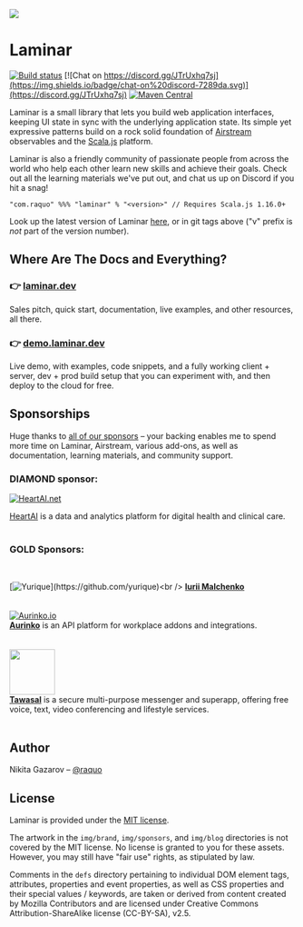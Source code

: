 ![](https://laminar.dev/img/brand/laminar-logo-100px-rounded.png)

# Laminar

[![Build status](https://github.com/raquo/Laminar/actions/workflows/test.yml/badge.svg)](https://github.com/raquo/Laminar/actions/workflows/test.yml)
[![Chat on https://discord.gg/JTrUxhq7sj](https://img.shields.io/badge/chat-on%20discord-7289da.svg)](https://discord.gg/JTrUxhq7sj)
[![Maven Central](https://img.shields.io/maven-central/v/com.raquo/laminar_sjs1_3.svg)](https://search.maven.org/artifact/com.raquo/laminar_sjs1_3)

Laminar is a small library that lets you build web application interfaces, keeping UI state in sync with the underlying application state. Its simple yet expressive patterns build on a rock solid foundation of [Airstream](https://github.com/raquo/Airstream) observables and the [Scala.js](https://www.scala-js.org/) platform.

Laminar is also a friendly community of passionate people from across the world who help each other learn new skills and achieve their goals. Check out all the learning materials we've put out, and chat us up on Discord if you hit a snag!

    "com.raquo" %%% "laminar" % "<version>" // Requires Scala.js 1.16.0+

Look up the latest version of Laminar [here](https://laminar.dev/blog/), or in git tags above ("v" prefix is _not_ part of the version number).



## Where Are The Docs and Everything?


### 👉 [laminar.dev](https://laminar.dev)

Sales pitch, quick start, documentation, live examples, and other resources, all there. 

### 👉 [demo.laminar.dev](https://demo.laminar.dev)

Live demo, with examples, code snippets, and a fully working client + server, dev + prod build setup that you can experiment with, and then deploy to the cloud for free.


## Sponsorships

Huge thanks to [all of our sponsors](https://github.com/sponsors/raquo) – your backing enables me to spend more time on Laminar, Airstream, various add-ons, as well as documentation, learning materials, and community support.


### DIAMOND sponsor:

[![HeartAI.net](https://laminar.dev/img/sponsors/heartai-300px.png)](https://www.heartai.net/)

[HeartAI](https://www.heartai.net/) is a data and analytics platform for digital health and clinical care.
<br />
<br />

### GOLD Sponsors:

<br />

[![Yurique](https://laminar.dev/img/sponsors/yurique-80px.jpg?)](https://github.com/yurique)<br />
**[Iurii Malchenko](https://github.com/yurique)**
<br />
<br />
<br />
[![Aurinko.io](https://laminar.dev/img/sponsors/aurinko-light-250px.png)](https://www.aurinko.io/)<br />
**[Aurinko](https://aurinko.io/)** is an API platform for workplace addons and integrations.
<br />
<br />
<br />
<a href="https://tawasal.ae"><img src="https://laminar.dev/img/sponsors/tawasal.svg" width="80"></a><br />
<b><a href="https://tawasal.ae">Tawasal</a></b> is a secure multi-purpose messenger and superapp, offering free voice, text, video conferencing and lifestyle services.
<br />
<br />


## Author

Nikita Gazarov – [@raquo](https://twitter.com/raquo)




## License

Laminar is provided under the [MIT license](https://github.com/raquo/laminar/blob/master/LICENSE.md).

The artwork in the `img/brand`, `img/sponsors`, and `img/blog` directories is not covered by the MIT license. No license is granted to you for these assets. However, you may still have "fair use" rights, as stipulated by law.

Comments in the `defs` directory pertaining to individual DOM element tags, attributes, properties and event properties, as well as CSS properties and their special values / keywords, are taken or derived from content created by Mozilla Contributors and are licensed under Creative Commons Attribution-ShareAlike license (CC-BY-SA), v2.5.
